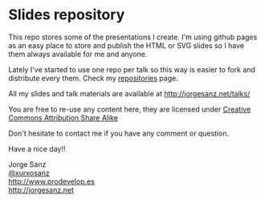 Slides repository
================================

This repo stores some of the presentations I create. I'm using
github pages as an easy place to store and publish the HTML or
SVG slides so I have them always available for me and anyone.

Lately I've started to use one repo per talk so this way is
easier to fork and distribute every them. Check my 
[repositories](https://github.com/jsanz?tab=repositories) page.

All my slides and talk materials are available at http://jorgesanz.net/talks/

You are free to re-use any content here, they are licensed under
[Creative Commons Attribution Share Alike](http://creativecommons.org/licenses/by-sa/3.0/deed.es)

Don't hesitate to contact me if you have any comment or question.

Have a nice day!!

Jorge Sanz<br/>
[@xurxosanz](http://twitter.com/xurxosanz)<br/>
http://www.prodevelop.es<br/>
http://jorgesanz.net  
